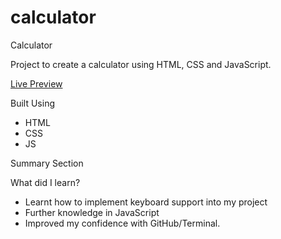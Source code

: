 # calculator

Calculator

Project to create a calculator using HTML, CSS and JavaScript.

[Live Preview](https://hannahmacbryde.github.io/calculator/)

Built Using
- HTML
- CSS
- JS

Summary Section

What did I learn?
- Learnt how to implement keyboard support into my project
- Further knowledge in JavaScript
- Improved my confidence with GitHub/Terminal.
